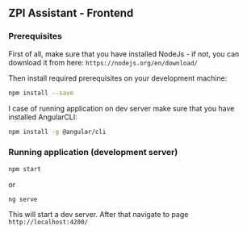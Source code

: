 ## ZPI Assistant - Frontend

### Prerequisites

First of all, make sure that you have installed NodeJs - if not, you can download it from here:
`https://nodejs.org/en/download/`

Then install required prerequisites on your development machine:

```bash
npm install --save
```

I case of running application on dev server make sure that you have installed AngularCLI:

```bash
npm install -g @angular/cli
```

### Running application (development server)

```bash
npm start
```

or

```bash
ng serve
```

This will start a dev server. After that navigate to page `http://localhost:4200/`
